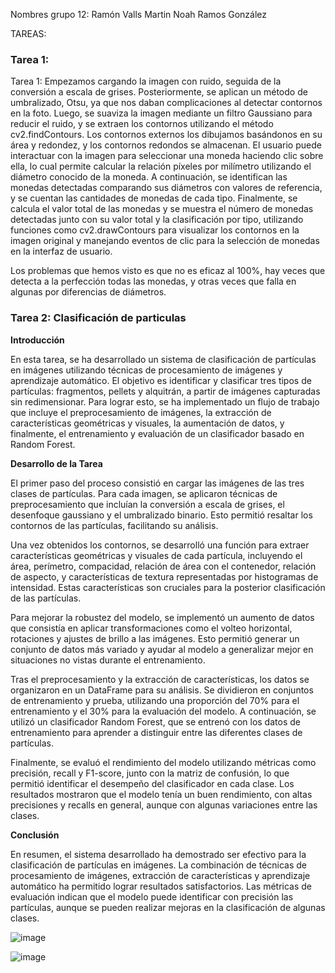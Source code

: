 Nombres grupo 12:
Ramón Valls Martin
Noah Ramos González

TAREAS:

### Tarea 1: 

Tarea 1:
Empezamos cargando la imagen con ruido, seguida de la conversión a escala de grises. Posteriormente, se aplican un método de umbralizado, Otsu, ya que nos daban complicaciones al detectar contornos en la foto. Luego, se suaviza la imagen mediante un filtro Gaussiano para reducir el ruido, y se extraen los contornos utilizando el método cv2.findContours. Los contornos externos los dibujamos basándonos en su área y redondez, y los contornos redondos se almacenan. 
El usuario puede interactuar con la imagen para seleccionar una moneda haciendo clic sobre ella, lo cual permite calcular la relación píxeles por milímetro utilizando el diámetro conocido de la moneda. A continuación, se identifican las monedas detectadas comparando sus diámetros con valores de referencia, y se cuentan las cantidades de monedas de cada tipo. Finalmente, se calcula el valor total de las monedas y se muestra el número de monedas detectadas junto con su valor total y la clasificación por tipo, utilizando funciones como cv2.drawContours para visualizar los contornos en la imagen original y manejando eventos de clic para la selección de monedas en la interfaz de usuario.

Los problemas que hemos visto es que no es eficaz al 100%, hay veces que detecta a la perfección todas las monedas, y otras veces que falla en algunas por diferencias de diámetros.


### Tarea 2: Clasificación de particulas

**Introducción**

En esta tarea, se ha desarrollado un sistema de clasificación de partículas en imágenes utilizando técnicas de procesamiento de imágenes y aprendizaje automático. El objetivo es identificar y clasificar tres tipos de partículas: fragmentos, pellets y alquitrán, a partir de imágenes capturadas sin redimensionar. Para lograr esto, se ha implementado un flujo de trabajo que incluye el preprocesamiento de imágenes, la extracción de características geométricas y visuales, la aumentación de datos, y finalmente, el entrenamiento y evaluación de un clasificador basado en Random Forest.

**Desarrollo de la Tarea**

El primer paso del proceso consistió en cargar las imágenes de las tres clases de partículas. Para cada imagen, se aplicaron técnicas de preprocesamiento que incluían la conversión a escala de grises, el desenfoque gaussiano y el umbralizado binario. Esto permitió resaltar los contornos de las partículas, facilitando su análisis.

Una vez obtenidos los contornos, se desarrolló una función para extraer características geométricas y visuales de cada partícula, incluyendo el área, perímetro, compacidad, relación de área con el contenedor, relación de aspecto, y características de textura representadas por histogramas de intensidad. Estas características son cruciales para la posterior clasificación de las partículas.

Para mejorar la robustez del modelo, se implementó un aumento de datos que consistía en aplicar transformaciones como el volteo horizontal, rotaciones y ajustes de brillo a las imágenes. Esto permitió generar un conjunto de datos más variado y ayudar al modelo a generalizar mejor en situaciones no vistas durante el entrenamiento.

Tras el preprocesamiento y la extracción de características, los datos se organizaron en un DataFrame para su análisis. Se dividieron en conjuntos de entrenamiento y prueba, utilizando una proporción del 70% para el entrenamiento y el 30% para la evaluación del modelo. A continuación, se utilizó un clasificador Random Forest, que se entrenó con los datos de entrenamiento para aprender a distinguir entre las diferentes clases de partículas.

Finalmente, se evaluó el rendimiento del modelo utilizando métricas como precisión, recall y F1-score, junto con la matriz de confusión, lo que permitió identificar el desempeño del clasificador en cada clase. Los resultados mostraron que el modelo tenía un buen rendimiento, con altas precisiones y recalls en general, aunque con algunas variaciones entre las clases.

**Conclusión**

En resumen, el sistema desarrollado ha demostrado ser efectivo para la clasificación de partículas en imágenes. La combinación de técnicas de procesamiento de imágenes, extracción de características y aprendizaje automático ha permitido lograr resultados satisfactorios. Las métricas de evaluación indican que el modelo puede identificar con precisión las partículas, aunque se pueden realizar mejoras en la clasificación de algunas clases. 

![image](https://github.com/user-attachments/assets/c04a667c-a450-423e-b81a-d2b32c76c70f)

![image](https://github.com/user-attachments/assets/0a24a023-b6a0-4263-ae41-f3753151a44a)








